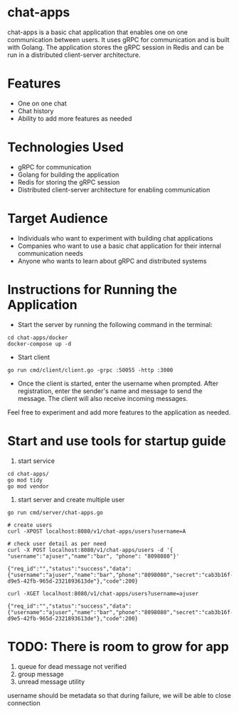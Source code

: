 # chat-apps
chat-apps is a basic chat application that enables one on one communication between users. It uses gRPC for communication and is built with Golang. The application stores the gRPC session in Redis and can be run in a distributed client-server architecture.

# Features
- One on one chat
- Chat history
- Ability to add more features as needed

# Technologies Used
- gRPC for communication
- Golang for building the application
- Redis for storing the gRPC session
- Distributed client-server architecture for enabling communication

# Target Audience
- Individuals who want to experiment with building chat applications
- Companies who want to use a basic chat application for their internal communication needs
- Anyone who wants to learn about gRPC and distributed systems

# Instructions for Running the Application
- Start the server by running the following command in the terminal:
```
cd chat-apps/docker
docker-compose up -d
```

- Start client
```
go run cmd/client/client.go -grpc :50055 -http :3000
```

- Once the client is started, enter the username when prompted. After registration, enter the sender's name and message to send the message. The client will also receive incoming messages.


Feel free to experiment and add more features to the application as needed.

# Start and use tools for startup guide

1. start service
```
cd chat-apps/
go mod tidy
go mod vendor
```

1. start server and create multiple user
```
go run cmd/server/chat-apps.go

# create users
curl -XPOST localhost:8080/v1/chat-apps/users?username=A

# check user detail as per need
curl -X POST localhost:8080/v1/chat-apps/users -d '{ "username":"ajuser","name":"bar", "phone": "8098080"}'

{"req_id":"","status":"success","data":{"username":"ajuser","name":"bar","phone":"8098080","secret":"cab3b16f-d9e5-42fb-965d-2321893613de"},"code":200}

curl -XGET localhost:8080/v1/chat-apps/users?username=ajuser

{"req_id":"","status":"success","data":{"username":"ajuser","name":"bar","phone":"8098080","secret":"cab3b16f-d9e5-42fb-965d-2321893613de"},"code":200}
```

# TODO: There is room to grow for app
1. queue for dead message not verified
2. group message
3. unread message utility

username should be metadata so that during failure, we will be able to close connection